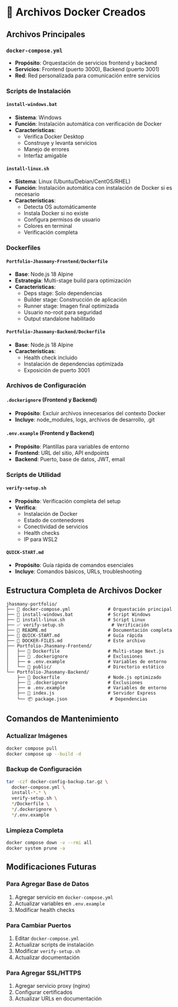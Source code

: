 # 📁 Archivos Docker Creados

## Archivos Principales

### `docker-compose.yml`
- **Propósito**: Orquestación de servicios frontend y backend
- **Servicios**: Frontend (puerto 3000), Backend (puerto 3001)
- **Red**: Red personalizada para comunicación entre servicios

### Scripts de Instalación

#### `install-windows.bat`
- **Sistema**: Windows
- **Función**: Instalación automática con verificación de Docker
- **Características**:
  - Verifica Docker Desktop
  - Construye y levanta servicios
  - Manejo de errores
  - Interfaz amigable

#### `install-linux.sh`
- **Sistema**: Linux (Ubuntu/Debian/CentOS/RHEL)
- **Función**: Instalación automática con instalación de Docker si es necesario
- **Características**:
  - Detecta OS automáticamente
  - Instala Docker si no existe
  - Configura permisos de usuario
  - Colores en terminal
  - Verificación completa

### Dockerfiles

#### `Portfolio-Jhasmany-Frontend/Dockerfile`
- **Base**: Node.js 18 Alpine
- **Estrategia**: Multi-stage build para optimización
- **Características**:
  - Deps stage: Solo dependencias
  - Builder stage: Construcción de aplicación
  - Runner stage: Imagen final optimizada
  - Usuario no-root para seguridad
  - Output standalone habilitado

#### `Portfolio-Jhasmany-Backend/Dockerfile`
- **Base**: Node.js 18 Alpine
- **Características**:
  - Health check incluido
  - Instalación de dependencias optimizada
  - Exposición de puerto 3001

### Archivos de Configuración

#### `.dockerignore` (Frontend y Backend)
- **Propósito**: Excluir archivos innecesarios del contexto Docker
- **Incluye**: node_modules, logs, archivos de desarrollo, .git

#### `.env.example` (Frontend y Backend)
- **Propósito**: Plantillas para variables de entorno
- **Frontend**: URL del sitio, API endpoints
- **Backend**: Puerto, base de datos, JWT, email

### Scripts de Utilidad

#### `verify-setup.sh`
- **Propósito**: Verificación completa del setup
- **Verifica**:
  - Instalación de Docker
  - Estado de contenedores
  - Conectividad de servicios
  - Health checks
  - IP para WSL2

#### `QUICK-START.md`
- **Propósito**: Guía rápida de comandos esenciales
- **Incluye**: Comandos básicos, URLs, troubleshooting

## Estructura Completa de Archivos Docker

```
jhasmany-portfolio/
├── 🐳 docker-compose.yml              # Orquestación principal
├── 🚀 install-windows.bat             # Script Windows
├── 🚀 install-linux.sh                # Script Linux
├── ✅ verify-setup.sh                  # Verificación
├── 📖 README.md                       # Documentación completa
├── 📖 QUICK-START.md                  # Guía rápida
├── 📖 DOCKER-FILES.md                 # Este archivo
├── Portfolio-Jhasmany-Frontend/
│   ├── 🐳 Dockerfile                  # Multi-stage Next.js
│   ├── 🚫 .dockerignore               # Exclusiones
│   ├── ⚙️ .env.example                # Variables de entorno
│   └── 📁 public/                     # Directorio estático
└── Portfolio-Jhasmany-Backend/
    ├── 🐳 Dockerfile                  # Node.js optimizado
    ├── 🚫 .dockerignore               # Exclusiones
    ├── ⚙️ .env.example                # Variables de entorno
    ├── 📄 index.js                    # Servidor Express
    └── 📦 package.json                # Dependencias
```

## Comandos de Mantenimiento

### Actualizar Imágenes
```bash
docker compose pull
docker compose up --build -d
```

### Backup de Configuración
```bash
tar -czf docker-config-backup.tar.gz \
  docker-compose.yml \
  install-*.* \
  verify-setup.sh \
  */Dockerfile \
  */.dockerignore \
  */.env.example
```

### Limpieza Completa
```bash
docker compose down -v --rmi all
docker system prune -a
```

## Modificaciones Futuras

### Para Agregar Base de Datos
1. Agregar servicio en `docker-compose.yml`
2. Actualizar variables en `.env.example`
3. Modificar health checks

### Para Cambiar Puertos
1. Editar `docker-compose.yml`
2. Actualizar scripts de instalación
3. Modificar `verify-setup.sh`
4. Actualizar documentación

### Para Agregar SSL/HTTPS
1. Agregar servicio proxy (nginx)
2. Configurar certificados
3. Actualizar URLs en documentación